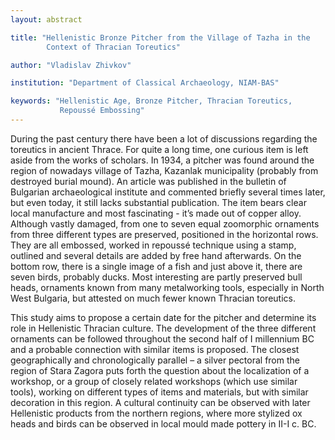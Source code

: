 ```yaml
---
layout: abstract

title: "Hellenistic Bronze Pitcher from the Village of Tazha in the
        Context of Thracian Toreutics"

author: "Vladislav Zhivkov"

institution: "Department of Classical Archaeology, NIAM-BAS"

keywords: "Hellenistic Age, Bronze Pitcher, Thracian Toreutics,
           Repoussé Embossing"
---
```


During the past century there have been a lot of discussions regarding
the toreutics in ancient Thrace. For quite a long time, one curious
item is left aside from the works of scholars. In 1934, a pitcher was
found around the region of nowadays village of Tazha, Kazanlak
municipality (probably from destroyed burial mound). An article was
published in the bulletin of Bulgarian archaeological institute and
commented briefly several times later, but even today, it still lacks
substantial publication. The item bears clear local manufacture and
most fascinating - it’s made out of copper alloy. Although vastly
damaged, from one to seven equal zoomorphic ornaments from three
different types are preserved, positioned in the horizontal rows. They
are all embossed, worked in repoussé technique using a stamp, outlined
and several details are added by free hand afterwards. On the bottom
row, there is a single image of a fish and just above it, there are
seven birds, probably ducks. Most interesting are partly preserved
bull heads, ornaments known from many metalworking tools, especially
in North West Bulgaria, but attested on much fewer known Thracian
toreutics.

This study aims to propose a certain date for the pitcher and
determine its role in Hellenistic Thracian culture. The development of
the three different ornaments can be followed throughout the second
half of I millennium BC and a probable connection with similar items
is proposed. The closest geographically and chronologically parallel –
a silver pectoral from the region of Stara Zagora puts forth the
question about the localization of a workshop, or a group of closely
related workshops (which use similar tools), working on different
types of items and materials, but with similar decoration in this
region. A cultural continuity can be observed with later Hellenistic
products from the northern regions, where more stylized ox heads and
birds can be observed in local mould made pottery in II-I c. BC.
